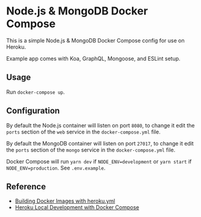 # Node.js & MongoDB Docker Compose

This is a simple Node.js & MongoDB Docker Compose config for use on Heroku.

Example app comes with Koa, GraphQL, Mongoose, and ESLint setup.

## Usage

Run `docker-compose up`.

## Configuration

By default the Node.js container will listen on port `8080`, to change it edit the `ports` section of the `web` service in the `docker-compose.yml` file.

By default the MongoDB container will listen on port `27017`, to change it edit the `ports` section of the `mongo` service in the `docker-compose.yml` file.

Docker Compose will run `yarn dev` if `NODE_ENV=development` or `yarn start` if `NODE_ENV=production`. See `.env.example`.

## Reference

- [Building Docker Images with heroku.yml](https://devcenter.heroku.com/articles/build-docker-images-heroku-yml)
- [Heroku Local Development with Docker Compose](https://devcenter.heroku.com/articles/local-development-with-docker-compose)
